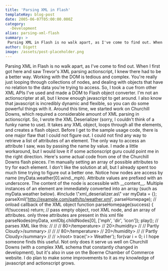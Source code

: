 ```yaml
---
title: 'Parsing XML in Flash'
templateKey: blog-post
date: 2005-06-07T05:00:00.000Z
category: 
  -Development
alias: parsing-xml-flash
summary: > 
 Parsing XML in Flash is no walk apart, as I've come to find out. When I first got here and saw Trevor's XML parsing actionscript, I knew there had to be a better way. Working with the DOM is tedious and complex. You're really just looping through collections of nodes, and dealing with objects that have no relation to the data you're trying to access.
author: Digett
image: /assets/post-placeholder.png
---
```


Parsing XML in Flash is no walk apart, as I've come to find out. When I first got here and saw Trevor's XML parsing actionscript, I knew there had to be a better way. Working with the DOM is tedious and complex. You're really just looping through collections of nodes, and dealing with objects that have no relation to the data you're trying to access. So, I took a cue from other XML APIs I've used and made a DOM to Flash object converter. I'm not an actionscripter at all, but I know enough javascript to get around. I also know that javascript is incredibly dynamic and flexible, so you can do some powerful things with it. Around this time, we started work on Churchill Downs, which required a considerable amount of XML parsing in actionscript. So, I wrote the XML Deserializer (sorry, I couldn't think of a funky name to use). It takes any XML object, loops through all the elements, and creates a flash object. Before I get to the sample usage code, there is one major flaw that I could not figure out. I could not find any way to retrieve a list of attributes of an element. The only way to access an attribute I saw, was by passing the name by value. I made a little workaround, but I would love it if some actionscript guru could point me in the right direction. Here's some actual code from one of the Churchill Downs flash pieces. I'm manually setting an array of possible attributes to try for each element. I don't like the solution at all, but I already spent too much time trying to figure out a better one. Notice how nodes are access by name (myData.weather\[0\].wind.\_mph). Attribute values are prefixed with an underscore. The content of the node is accessible with \_\_content\_\_. Multiple instances of an element are immediately converted into an array (such as myData.weather below). #include \\"xml\_deserializer.as\\" var myData = {}; parseXml('http://example.com/path/to/weather.xml', parseHomepage); // onload callback of the XML object function parseHomepage(success) { if(!success) return; // pass empty object, root XML node, and an array of attributes. only three attributes are present in this xml file parseNodes(myData, xmlObj.childNodes\[0\], \['mph', 'dir', 'icon'\]); play(); // parses XML like this: // // // 80>/temperature> // 20>/humidity> // // Partly Cloudy>/summary> // // // 80>/temperature> // 20>/humidity> // // Partly Cloudy>/summary> // // >/root> trace('>> Weather'); for(var i = 0; i I hope someone finds this useful. Not only does it serve us well on Churchill Downs (with a complex XML schema that constantly changed in development), but it's also in use on the Boerne Chamber of Commerce website. I do plan to make some improvements to it as my knowledge of javascript and actionscript grows.